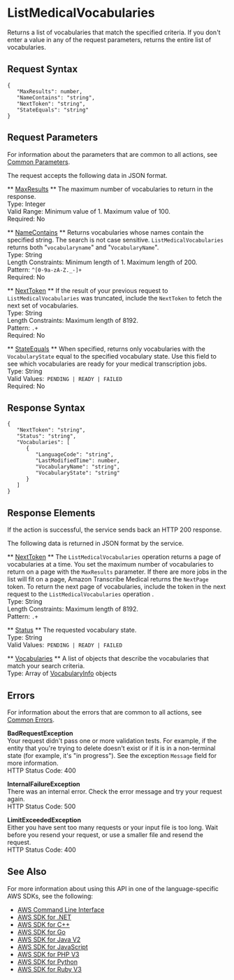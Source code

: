 # ListMedicalVocabularies<a name="API_ListMedicalVocabularies"></a>

Returns a list of vocabularies that match the specified criteria\. If you don't enter a value in any of the request parameters, returns the entire list of vocabularies\.

## Request Syntax<a name="API_ListMedicalVocabularies_RequestSyntax"></a>

```
{
   "MaxResults": number,
   "NameContains": "string",
   "NextToken": "string",
   "StateEquals": "string"
}
```

## Request Parameters<a name="API_ListMedicalVocabularies_RequestParameters"></a>

For information about the parameters that are common to all actions, see [Common Parameters](CommonParameters.md)\.

The request accepts the following data in JSON format\.

 ** [MaxResults](#API_ListMedicalVocabularies_RequestSyntax) **   <a name="transcribe-ListMedicalVocabularies-request-MaxResults"></a>
The maximum number of vocabularies to return in the response\.  
Type: Integer  
Valid Range: Minimum value of 1\. Maximum value of 100\.  
Required: No

 ** [NameContains](#API_ListMedicalVocabularies_RequestSyntax) **   <a name="transcribe-ListMedicalVocabularies-request-NameContains"></a>
Returns vocabularies whose names contain the specified string\. The search is not case sensitive\. `ListMedicalVocabularies` returns both "`vocabularyname`" and "`VocabularyName`"\.  
Type: String  
Length Constraints: Minimum length of 1\. Maximum length of 200\.  
Pattern: `^[0-9a-zA-Z._-]+`   
Required: No

 ** [NextToken](#API_ListMedicalVocabularies_RequestSyntax) **   <a name="transcribe-ListMedicalVocabularies-request-NextToken"></a>
If the result of your previous request to `ListMedicalVocabularies` was truncated, include the `NextToken` to fetch the next set of vocabularies\.  
Type: String  
Length Constraints: Maximum length of 8192\.  
Pattern: `.+`   
Required: No

 ** [StateEquals](#API_ListMedicalVocabularies_RequestSyntax) **   <a name="transcribe-ListMedicalVocabularies-request-StateEquals"></a>
When specified, returns only vocabularies with the `VocabularyState` equal to the specified vocabulary state\. Use this field to see which vocabularies are ready for your medical transcription jobs\.  
Type: String  
Valid Values:` PENDING | READY | FAILED`   
Required: No

## Response Syntax<a name="API_ListMedicalVocabularies_ResponseSyntax"></a>

```
{
   "NextToken": "string",
   "Status": "string",
   "Vocabularies": [ 
      { 
         "LanguageCode": "string",
         "LastModifiedTime": number,
         "VocabularyName": "string",
         "VocabularyState": "string"
      }
   ]
}
```

## Response Elements<a name="API_ListMedicalVocabularies_ResponseElements"></a>

If the action is successful, the service sends back an HTTP 200 response\.

The following data is returned in JSON format by the service\.

 ** [NextToken](#API_ListMedicalVocabularies_ResponseSyntax) **   <a name="transcribe-ListMedicalVocabularies-response-NextToken"></a>
The `ListMedicalVocabularies` operation returns a page of vocabularies at a time\. You set the maximum number of vocabularies to return on a page with the `MaxResults` parameter\. If there are more jobs in the list will fit on a page, Amazon Transcribe Medical returns the `NextPage` token\. To return the next page of vocabularies, include the token in the next request to the `ListMedicalVocabularies` operation \.  
Type: String  
Length Constraints: Maximum length of 8192\.  
Pattern: `.+` 

 ** [Status](#API_ListMedicalVocabularies_ResponseSyntax) **   <a name="transcribe-ListMedicalVocabularies-response-Status"></a>
The requested vocabulary state\.  
Type: String  
Valid Values:` PENDING | READY | FAILED` 

 ** [Vocabularies](#API_ListMedicalVocabularies_ResponseSyntax) **   <a name="transcribe-ListMedicalVocabularies-response-Vocabularies"></a>
A list of objects that describe the vocabularies that match your search criteria\.  
Type: Array of [VocabularyInfo](API_VocabularyInfo.md) objects

## Errors<a name="API_ListMedicalVocabularies_Errors"></a>

For information about the errors that are common to all actions, see [Common Errors](CommonErrors.md)\.

 **BadRequestException**   
Your request didn't pass one or more validation tests\. For example, if the entity that you're trying to delete doesn't exist or if it is in a non\-terminal state \(for example, it's "in progress"\)\. See the exception `Message` field for more information\.  
HTTP Status Code: 400

 **InternalFailureException**   
There was an internal error\. Check the error message and try your request again\.  
HTTP Status Code: 500

 **LimitExceededException**   
Either you have sent too many requests or your input file is too long\. Wait before you resend your request, or use a smaller file and resend the request\.  
HTTP Status Code: 400

## See Also<a name="API_ListMedicalVocabularies_SeeAlso"></a>

For more information about using this API in one of the language\-specific AWS SDKs, see the following:
+  [AWS Command Line Interface](https://docs.aws.amazon.com/goto/aws-cli/transcribe-2017-10-26/ListMedicalVocabularies) 
+  [AWS SDK for \.NET](https://docs.aws.amazon.com/goto/DotNetSDKV3/transcribe-2017-10-26/ListMedicalVocabularies) 
+  [AWS SDK for C\+\+](https://docs.aws.amazon.com/goto/SdkForCpp/transcribe-2017-10-26/ListMedicalVocabularies) 
+  [AWS SDK for Go](https://docs.aws.amazon.com/goto/SdkForGoV1/transcribe-2017-10-26/ListMedicalVocabularies) 
+  [AWS SDK for Java V2](https://docs.aws.amazon.com/goto/SdkForJavaV2/transcribe-2017-10-26/ListMedicalVocabularies) 
+  [AWS SDK for JavaScript](https://docs.aws.amazon.com/goto/AWSJavaScriptSDK/transcribe-2017-10-26/ListMedicalVocabularies) 
+  [AWS SDK for PHP V3](https://docs.aws.amazon.com/goto/SdkForPHPV3/transcribe-2017-10-26/ListMedicalVocabularies) 
+  [AWS SDK for Python](https://docs.aws.amazon.com/goto/boto3/transcribe-2017-10-26/ListMedicalVocabularies) 
+  [AWS SDK for Ruby V3](https://docs.aws.amazon.com/goto/SdkForRubyV3/transcribe-2017-10-26/ListMedicalVocabularies) 